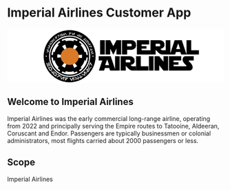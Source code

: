 # Imperial Airlines Customer App

![Imperial Airlines Logo](https://github.com/francesco-sodano/imperial-airlines/raw/main/docs/images/imperialairlineslogo.jpg)

## Welcome to Imperial Airlines

Imperial Airlines was the early commercial long-range airline, operating from 2022 and principally serving the Empire routes to Tatooine, Aldeeran, Coruscant and Endor. Passengers are typically businessmen or colonial administrators, most flights carried about 2000 passengers or less.

## Scope

Imperial Airlines 